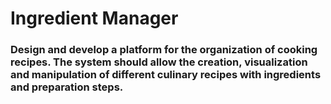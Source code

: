 <h1>Ingredient Manager</h1>

<h3>Design and develop a platform for the organization of cooking recipes. The system should allow the creation, visualization and
manipulation of different culinary recipes with ingredients and preparation steps.</h3>
